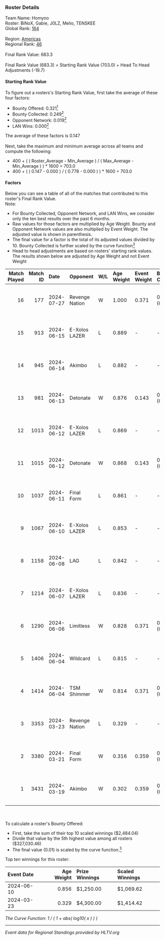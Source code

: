 ### Roster Details<br />
Team Name: Homyno<br />
Roster: BiNoX, Gabie, J0LZ, Melio, TENSKEE<br />
Global Rank: [164](../standings_global.md)<br />
<br />
Region: [Americas]( ../standings_americas.md)<br />
Regional Rank: [46]( ../standings_americas.md)<br />
<br />
Final Rank Value:  683.3<br />
<br />
Final Rank Value (683.3) = Starting Rank Value (703.0) + Head To Head Adjustments (-19.7)<br />

#### Starting Rank Value<br />
To figure out a rosters's Starting Rank Value, first take the average of these four factors:<br />
- Bounty Offered: 0.321[<sup>1</sup>](#table2)
- Bounty Collected: 0.249[<sup>2</sup>](#table1)
- Opponent Network: 0.019[<sup>2</sup>](#table1)
- LAN Wins: 0.000[<sup>2</sup>](#table1)

The average of these factors is 0.147<br />
<br />
Next, take the maximum and minimum average across all teams and compute the following:<br />
- 400 + ( ( Roster_Average - Min_Average ) / ( Max_Average - Min_Average ) ) * 1600 = 703.0
- 400 + ( ( 0.147 - 0.000 ) / ( 0.778 - 0.000 ) ) * 1600 = 703.0


#### Factors<br />
Below you can see a table of all of the matches that contributed to this roster's Final Rank Value.<br />
Note:<br />

- For Bounty Collected, Opponent Network, and LAN Wins, we consider only the ten best results over the past 6 months.
- Raw values for those factors are multiplied by Age Weight. Bounty and Opponent Network values are also multiplied by Event Weight. The adjusted value is shown in parenthesis.
- The final value for a factor is the total of its adjusted values divided by 10. Bounty Collected is further scaled by the curve function[<sup>3</sup>](#curveFunction)
- Head to head adjustments are based on rosters' starting rank values. The results shown below are adjusted by Age Weight and not Event Weight
<span id="table1"></span><br />


| Match Played | Match ID | Date       | Opponent       | W/L | Age Weight | Event Weight | Bounty Collected | Opponent Network | LAN Wins  | H2H Adj. | Roster                             |
| -: | -: | :- | :- | :- | :- | :- | :- | :- | :- | -: | :- |
|           16 |      177 | 2024-07-27 | Revenge Nation | W   | 1.000      | 0.371        | 0.007 (0.003)    | 0.100 (0.037)    | 0 (0.000) |    17.26 | BiNoX, Gabie, J0LZ, Melio, TENSKEE |
|           15 |      913 | 2024-06-15 | E-Xolos LAZER  | L   | 0.889      | -            | -                | -                | -         |    -9.60 | Gabie, J0LZ, Melio, TENSKEE, YuZ   |
|           14 |      945 | 2024-06-14 | Akimbo         | L   | 0.882      | -            | -                | -                | -         |    -9.15 | Gabie, J0LZ, Melio, TENSKEE, YuZ   |
|           13 |      981 | 2024-06-13 | Detonate       | W   | 0.876      | 0.143        | 0.000 (0.000)    | 0.072 (0.009)    | 0 (0.000) |     8.37 | Gabie, J0LZ, Melio, TENSKEE, YuZ   |
|           12 |     1013 | 2024-06-12 | E-Xolos LAZER  | L   | 0.869      | -            | -                | -                | -         |    -9.62 | Gabie, J0LZ, Melio, TENSKEE, YuZ   |
|           11 |     1015 | 2024-06-12 | Detonate       | W   | 0.868      | 0.143        | 0.000 (0.000)    | 0.072 (0.009)    | 0 (0.000) |     7.99 | Gabie, J0LZ, Melio, TENSKEE, YuZ   |
|           10 |     1037 | 2024-06-11 | Final Form     | L   | 0.861      | -            | -                | -                | -         |   -14.94 | Gabie, J0LZ, Melio, TENSKEE, YuZ   |
|            9 |     1067 | 2024-06-10 | E-Xolos LAZER  | L   | 0.853      | -            | -                | -                | -         |   -10.69 | Gabie, J0LZ, Melio, TENSKEE, YuZ   |
|            8 |     1158 | 2024-06-08 | LAG            | L   | 0.842      | -            | -                | -                | -         |    -8.33 | Gabie, J0LZ, Melio, TENSKEE, YuZ   |
|            7 |     1214 | 2024-06-07 | E-Xolos LAZER  | L   | 0.836      | -            | -                | -                | -         |   -11.80 | Gabie, J0LZ, Melio, TENSKEE, YuZ   |
|            6 |     1290 | 2024-06-06 | Limitless      | W   | 0.828      | 0.371        | 0.001 (0.000)    | 0.170 (0.052)    | 0 (0.000) |     9.39 | Gabie, J0LZ, Melio, TENSKEE, YuZ   |
|            5 |     1406 | 2024-06-04 | Wildcard       | L   | 0.815      | -            | -                | -                | -         |    -4.99 | Gabie, J0LZ, Melio, TENSKEE, YuZ   |
|            4 |     1414 | 2024-06-04 | TSM Shimmer    | W   | 0.814      | 0.371        | 0.021 (0.006)    | 0.200 (0.060)    | 0 (0.000) |    13.02 | Gabie, J0LZ, Melio, TENSKEE, YuZ   |
|            3 |     3353 | 2024-03-23 | Revenge Nation | L   | 0.329      | -            | -                | -                | -         |    -5.14 | Gabie, J0LZ, Melio, TENSKEE, YuZ   |
|            2 |     3380 | 2024-03-21 | Final Form     | W   | 0.316      | 0.359        | 0.003 (0.000)    | 0.098 (0.011)    | 0 (0.000) |     4.27 | Gabie, J0LZ, Melio, TENSKEE, YuZ   |
|            1 |     3431 | 2024-03-19 | Akimbo         | W   | 0.302      | 0.359        | 0.003 (0.000)    | 0.109 (0.012)    | 0 (0.000) |     4.32 | Gabie, J0LZ, Melio, TENSKEE, YuZ   |

<br />
<span id="table2"></span><br />
To calculate a roster's Bounty Offered:<br />

- First, take the sum of their top 10 scaled winnings ($2,484.04)
- Divide that value by the 5th highest value among all rosters ($327,030.46)
- The final value (0.01) is scaled by the curve function.[<sup>3</sup>](#curveFunction)

Top ten winnings for this roster:<br />

| Event Date | Age Weight | Prize Winnings | Scaled Winnings |
| :- | -: | :- | :- |
| 2024-06-10 |      0.856 | $1,250.00      | $1,069.62       |
| 2024-03-23 |      0.329 | $4,300.00      | $1,414.42       |


<span id="curveFunction"></span>_The Curve Function: 1 / ( 1 + abs( log10( x ) ) )_<br />

---
_Event data for Regional Standings provided by HLTV.org_<br />
